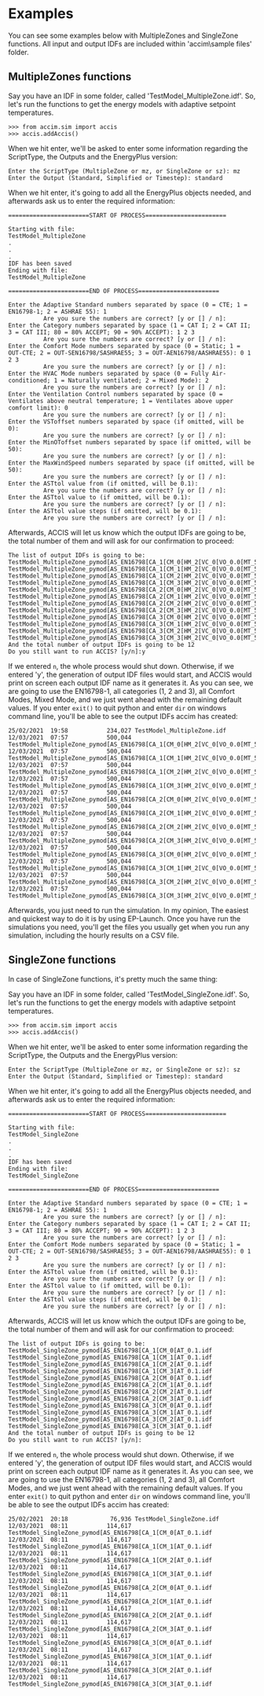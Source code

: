 # Examples

You can see some examples below with MultipleZones and SingleZone functions. All input and output IDFs are included within 'accim\sample files\' folder.

## MultipleZones functions

Say you have an IDF in some folder, called 'TestModel_MultipleZone.idf'. So, let's run the functions to get the energy models with adaptive setpoint temperatures.

```
>>> from accim.sim import accis
>>> accis.addAccis()
```
When we hit enter, we'll be asked to enter some information regarding the ScriptType, the Outputs and the EnergyPlus version:
```
Enter the ScriptType (MultipleZone or mz, or SingleZone or sz): mz
Enter the Output (Standard, Simplified or Timestep): standard
```
When we hit enter, it's going to add all the EnergyPlus objects needed, and afterwards ask us to enter the required information:
```
=======================START OF PROCESS=======================

Starting with file:
TestModel_MultipleZone
.
.
.
IDF has been saved
Ending with file:
TestModel_MultipleZone

=======================END OF PROCESS=======================

Enter the Adaptive Standard numbers separated by space (0 = CTE; 1 = EN16798-1; 2 = ASHRAE 55): 1
          Are you sure the numbers are correct? [y or [] / n]:
Enter the Category numbers separated by space (1 = CAT I; 2 = CAT II; 3 = CAT III; 80 = 80% ACCEPT; 90 = 90% ACCEPT): 1 2 3
          Are you sure the numbers are correct? [y or [] / n]:
Enter the Comfort Mode numbers separated by space (0 = Static; 1 = OUT-CTE; 2 = OUT-SEN16798/SASHRAE55; 3 = OUT-AEN16798/AASHRAE55): 0 1 2 3
          Are you sure the numbers are correct? [y or [] / n]:
Enter the HVAC Mode numbers separated by space (0 = Fully Air-conditioned; 1 = Naturally ventilated; 2 = Mixed Mode): 2
          Are you sure the numbers are correct? [y or [] / n]:
Enter the Ventilation Control numbers separated by space (0 = Ventilates above neutral temperature; 1 = Ventilates above upper comfort limit): 0
          Are you sure the numbers are correct? [y or [] / n]:
Enter the VSToffset numbers separated by space (if omitted, will be 0):
          Are you sure the numbers are correct? [y or [] / n]:
Enter the MinOToffset numbers separated by space (if omitted, will be 50):
          Are you sure the numbers are correct? [y or [] / n]:
Enter the MaxWindSpeed numbers separated by space (if omitted, will be 50):
          Are you sure the numbers are correct? [y or [] / n]:
Enter the ASTtol value from (if omitted, will be 0.1):
          Are you sure the numbers are correct? [y or [] / n]:
Enter the ASTtol value to (if omitted, will be 0.1):
          Are you sure the numbers are correct? [y or [] / n]:
Enter the ASTtol value steps (if omitted, will be 0.1):
          Are you sure the numbers are correct? [y or [] / n]:

```
Afterwards, ACCIS will let us know which the output IDFs are going to be, the total number of them and will ask for our confirmation to proceed:
```
The list of output IDFs is going to be:
TestModel_MultipleZone_pymod[AS_EN16798[CA_1[CM_0[HM_2[VC_0[VO_0.0[MT_50.0[MW_50.0[AT_0.1.idf
TestModel_MultipleZone_pymod[AS_EN16798[CA_1[CM_1[HM_2[VC_0[VO_0.0[MT_50.0[MW_50.0[AT_0.1.idf
TestModel_MultipleZone_pymod[AS_EN16798[CA_1[CM_2[HM_2[VC_0[VO_0.0[MT_50.0[MW_50.0[AT_0.1.idf
TestModel_MultipleZone_pymod[AS_EN16798[CA_1[CM_3[HM_2[VC_0[VO_0.0[MT_50.0[MW_50.0[AT_0.1.idf
TestModel_MultipleZone_pymod[AS_EN16798[CA_2[CM_0[HM_2[VC_0[VO_0.0[MT_50.0[MW_50.0[AT_0.1.idf
TestModel_MultipleZone_pymod[AS_EN16798[CA_2[CM_1[HM_2[VC_0[VO_0.0[MT_50.0[MW_50.0[AT_0.1.idf
TestModel_MultipleZone_pymod[AS_EN16798[CA_2[CM_2[HM_2[VC_0[VO_0.0[MT_50.0[MW_50.0[AT_0.1.idf
TestModel_MultipleZone_pymod[AS_EN16798[CA_2[CM_3[HM_2[VC_0[VO_0.0[MT_50.0[MW_50.0[AT_0.1.idf
TestModel_MultipleZone_pymod[AS_EN16798[CA_3[CM_0[HM_2[VC_0[VO_0.0[MT_50.0[MW_50.0[AT_0.1.idf
TestModel_MultipleZone_pymod[AS_EN16798[CA_3[CM_1[HM_2[VC_0[VO_0.0[MT_50.0[MW_50.0[AT_0.1.idf
TestModel_MultipleZone_pymod[AS_EN16798[CA_3[CM_2[HM_2[VC_0[VO_0.0[MT_50.0[MW_50.0[AT_0.1.idf
TestModel_MultipleZone_pymod[AS_EN16798[CA_3[CM_3[HM_2[VC_0[VO_0.0[MT_50.0[MW_50.0[AT_0.1.idf
And the total number of output IDFs is going to be 12
Do you still want to run ACCIS? [y/n]:y
```
If we entered `n`, the whole process would shut down. Otherwise, if we entered 'y', the generation of output IDF files would start, and ACCIS would print on screen each output IDF name as it generates it. 
As you can see, we are going to use the EN16798-1, all categories (1, 2 and 3), all Comfort Modes, Mixed Mode, and we just went ahead with the remaining default values.
If you enter `exit()` to quit python and enter `dir` on windows command line, you'll be able to see the output IDFs accim has created:
```
25/02/2021  19:58           234,027 TestModel_MultipleZone.idf
12/03/2021  07:57           500,044 TestModel_MultipleZone_pymod[AS_EN16798[CA_1[CM_0[HM_2[VC_0[VO_0.0[MT_50.0[MW_50.0[AT_0.1.idf
12/03/2021  07:57           500,044 TestModel_MultipleZone_pymod[AS_EN16798[CA_1[CM_1[HM_2[VC_0[VO_0.0[MT_50.0[MW_50.0[AT_0.1.idf
12/03/2021  07:57           500,044 TestModel_MultipleZone_pymod[AS_EN16798[CA_1[CM_2[HM_2[VC_0[VO_0.0[MT_50.0[MW_50.0[AT_0.1.idf
12/03/2021  07:57           500,044 TestModel_MultipleZone_pymod[AS_EN16798[CA_1[CM_3[HM_2[VC_0[VO_0.0[MT_50.0[MW_50.0[AT_0.1.idf
12/03/2021  07:57           500,044 TestModel_MultipleZone_pymod[AS_EN16798[CA_2[CM_0[HM_2[VC_0[VO_0.0[MT_50.0[MW_50.0[AT_0.1.idf
12/03/2021  07:57           500,044 TestModel_MultipleZone_pymod[AS_EN16798[CA_2[CM_1[HM_2[VC_0[VO_0.0[MT_50.0[MW_50.0[AT_0.1.idf
12/03/2021  07:57           500,044 TestModel_MultipleZone_pymod[AS_EN16798[CA_2[CM_2[HM_2[VC_0[VO_0.0[MT_50.0[MW_50.0[AT_0.1.idf
12/03/2021  07:57           500,044 TestModel_MultipleZone_pymod[AS_EN16798[CA_2[CM_3[HM_2[VC_0[VO_0.0[MT_50.0[MW_50.0[AT_0.1.idf
12/03/2021  07:57           500,044 TestModel_MultipleZone_pymod[AS_EN16798[CA_3[CM_0[HM_2[VC_0[VO_0.0[MT_50.0[MW_50.0[AT_0.1.idf
12/03/2021  07:57           500,044 TestModel_MultipleZone_pymod[AS_EN16798[CA_3[CM_1[HM_2[VC_0[VO_0.0[MT_50.0[MW_50.0[AT_0.1.idf
12/03/2021  07:57           500,044 TestModel_MultipleZone_pymod[AS_EN16798[CA_3[CM_2[HM_2[VC_0[VO_0.0[MT_50.0[MW_50.0[AT_0.1.idf
12/03/2021  07:57           500,044 TestModel_MultipleZone_pymod[AS_EN16798[CA_3[CM_3[HM_2[VC_0[VO_0.0[MT_50.0[MW_50.0[AT_0.1.idf

```
Afterwards, you just need to run the simulation. In my opinion, The easiest and quickest way to do it is by using EP-Launch. Once you have run the simulations you need, you'll get the files you usually get when you run any simulation, including the hourly results on a CSV file.

## SingleZone functions

In case of SingleZone functions, it's pretty much the same thing:

Say you have an IDF in some folder, called 'TestModel_SingleZone.idf'. So, let's run the functions to get the energy models with adaptive setpoint temperatures.

```
>>> from accim.sim import accis
>>> accis.addAccis()
```
When we hit enter, we'll be asked to enter some information regarding the ScriptType, the Outputs and the EnergyPlus version:
```
Enter the ScriptType (MultipleZone or mz, or SingleZone or sz): sz
Enter the Output (Standard, Simplified or Timestep): standard
```
When we hit enter, it's going to add all the EnergyPlus objects needed, and afterwards ask us to enter the required information:
```
=======================START OF PROCESS=======================

Starting with file:
TestModel_SingleZone
.
.
.
IDF has been saved
Ending with file:
TestModel_SingleZone

=======================END OF PROCESS=======================

Enter the Adaptive Standard numbers separated by space (0 = CTE; 1 = EN16798-1; 2 = ASHRAE 55): 1
          Are you sure the numbers are correct? [y or [] / n]:
Enter the Category numbers separated by space (1 = CAT I; 2 = CAT II; 3 = CAT III; 80 = 80% ACCEPT; 90 = 90% ACCEPT): 1 2 3
          Are you sure the numbers are correct? [y or [] / n]:
Enter the Comfort Mode numbers separated by space (0 = Static; 1 = OUT-CTE; 2 = OUT-SEN16798/SASHRAE55; 3 = OUT-AEN16798/AASHRAE55): 0 1 2 3
          Are you sure the numbers are correct? [y or [] / n]:
Enter the ASTtol value from (if omitted, will be 0.1):
          Are you sure the numbers are correct? [y or [] / n]:
Enter the ASTtol value to (if omitted, will be 0.1):
          Are you sure the numbers are correct? [y or [] / n]:
Enter the ASTtol value steps (if omitted, will be 0.1):
          Are you sure the numbers are correct? [y or [] / n]:
```
Afterwards, ACCIS will let us know which the output IDFs are going to be, the total number of them and will ask for our confirmation to proceed:
```
The list of output IDFs is going to be:
TestModel_SingleZone_pymod[AS_EN16798[CA_1[CM_0[AT_0.1.idf
TestModel_SingleZone_pymod[AS_EN16798[CA_1[CM_1[AT_0.1.idf
TestModel_SingleZone_pymod[AS_EN16798[CA_1[CM_2[AT_0.1.idf
TestModel_SingleZone_pymod[AS_EN16798[CA_1[CM_3[AT_0.1.idf
TestModel_SingleZone_pymod[AS_EN16798[CA_2[CM_0[AT_0.1.idf
TestModel_SingleZone_pymod[AS_EN16798[CA_2[CM_1[AT_0.1.idf
TestModel_SingleZone_pymod[AS_EN16798[CA_2[CM_2[AT_0.1.idf
TestModel_SingleZone_pymod[AS_EN16798[CA_2[CM_3[AT_0.1.idf
TestModel_SingleZone_pymod[AS_EN16798[CA_3[CM_0[AT_0.1.idf
TestModel_SingleZone_pymod[AS_EN16798[CA_3[CM_1[AT_0.1.idf
TestModel_SingleZone_pymod[AS_EN16798[CA_3[CM_2[AT_0.1.idf
TestModel_SingleZone_pymod[AS_EN16798[CA_3[CM_3[AT_0.1.idf
And the total number of output IDFs is going to be 12
Do you still want to run ACCIS? [y/n]:
```
If we entered `n`, the whole process would shut down. Otherwise, if we entered 'y', the generation of output IDF files would start, and ACCIS would print on screen each output IDF name as it generates it. 
As you can see, we are going to use the EN16798-1, all categories (1, 2 and 3), all Comfort Modes, and we just went ahead with the remaining default values.
If you enter `exit()` to quit python and enter `dir` on windows command line, you'll be able to see the output IDFs accim has created:
```
25/02/2021  20:18            76,936 TestModel_SingleZone.idf
12/03/2021  08:11           114,617 TestModel_SingleZone_pymod[AS_EN16798[CA_1[CM_0[AT_0.1.idf
12/03/2021  08:11           114,617 TestModel_SingleZone_pymod[AS_EN16798[CA_1[CM_1[AT_0.1.idf
12/03/2021  08:11           114,617 TestModel_SingleZone_pymod[AS_EN16798[CA_1[CM_2[AT_0.1.idf
12/03/2021  08:11           114,617 TestModel_SingleZone_pymod[AS_EN16798[CA_1[CM_3[AT_0.1.idf
12/03/2021  08:11           114,617 TestModel_SingleZone_pymod[AS_EN16798[CA_2[CM_0[AT_0.1.idf
12/03/2021  08:11           114,617 TestModel_SingleZone_pymod[AS_EN16798[CA_2[CM_1[AT_0.1.idf
12/03/2021  08:11           114,617 TestModel_SingleZone_pymod[AS_EN16798[CA_2[CM_2[AT_0.1.idf
12/03/2021  08:11           114,617 TestModel_SingleZone_pymod[AS_EN16798[CA_2[CM_3[AT_0.1.idf
12/03/2021  08:11           114,617 TestModel_SingleZone_pymod[AS_EN16798[CA_3[CM_0[AT_0.1.idf
12/03/2021  08:11           114,617 TestModel_SingleZone_pymod[AS_EN16798[CA_3[CM_1[AT_0.1.idf
12/03/2021  08:11           114,617 TestModel_SingleZone_pymod[AS_EN16798[CA_3[CM_2[AT_0.1.idf
12/03/2021  08:11           114,617 TestModel_SingleZone_pymod[AS_EN16798[CA_3[CM_3[AT_0.1.idf
```

